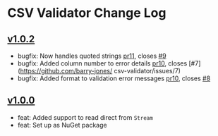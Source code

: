 # CSV Validator Change Log

## [v1.0.2](https://github.com/barry-jones/csv-validator/releases/tag/v1.0.2)

* bugfix: Now handles quoted strings [pr11](https://github.com/barry-jones/csv-validator/pull/11), closes [#9](https://github.com/barry-jones/csv-validator/issues/9)
* bugfix: Added column number to error details [pr10](https://github.com/barry-jones/csv-validator/pull/10), closes [#7](https://github.com/barry-jones/
csv-validator/issues/7)
* bugfix: Added format to validation error messages [pr10](https://github.com/barry-jones/csv-validator/pull/10), closes [#8](https://github.com/barry-jones/csv-validator/issues/8)

## [v1.0.0](https://github.com/barry-jones/csv-validator/releases/tag/v1.0.0)

* feat: Added support to read direct from `Stream`
* feat: Set up as NuGet package